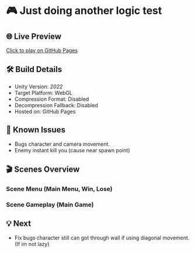 # 🎮 Just doing another logic test

## 🌐 Live Preview
[Click to play on GitHub Pages](https://nura0610.github.io/Test-Game-v2/)

## 🛠️ Build Details
- Unity Version: *2022*
- Target Platform: WebGL
- Compression Format: Disabled
- Decompression Fallback: Disabled
- Hosted on: GitHub Pages

## 🐞 Known Issues
- Bugs character and camera movement.
- Enemy instant kill you (cause near spawn point)
  
## 🎬 Scenes Overview

### Scene Menu (Main Menu, Win, Lose)
### Scene Gameplay (Main Game)

## 💡 Next
- Fix bugs character still can got through wall if using diagonal movement. (If im not lazy)
